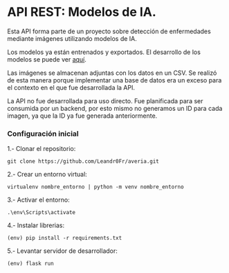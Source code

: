 # API REST: Modelos de IA.

Esta API forma parte de un proyecto sobre detección de enfermedades mediante imágenes utilizando modelos de IA.

Los modelos ya están entrenados y exportados. El desarrollo de los modelos se puede ver [aquí](https://github.com/xebertz/tp-principal-grupo-0-lcs).

Las imágenes se almacenan adjuntas con los datos en un CSV. Se realizó de esta manera porque implementar una base de datos era un exceso para el contexto en el que fue desarrollada la API.

La API no fue desarrollada para uso directo. Fue planificada para ser consumida por un backend, por esto mismo no generamos un ID para cada imagen, ya que la ID ya fue generada anteriormente.

### Configuración inicial

1.- Clonar el repositorio:

    git clone https://github.com/Leandr0Fr/averia.git

2.- Crear un entorno virtual:

    virtualenv nombre_entorno | python -m venv nombre_entorno

3.- Activar el entorno:

    .\env\Scripts\activate

4.- Instalar librerias:

    (env) pip install -r requirements.txt

5.- Levantar servidor de desarrollador:

    (env) flask run